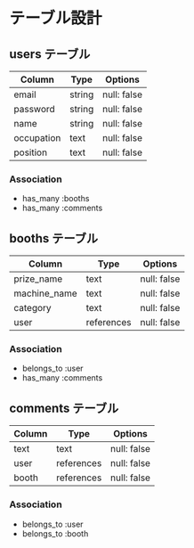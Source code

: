 # テーブル設計

## users テーブル

| Column     | Type   | Options     |
| ---------- | ------ | ----------- |
| email      | string | null: false |
| password   | string | null: false |
| name       | string | null: false |
| occupation | text   | null: false |
| position   | text   | null: false |

### Association

- has_many :booths
- has_many :comments

## booths テーブル

| Column       | Type       | Options     |
| ------------ | ---------- | ----------- |
| prize_name   | text       | null: false |
| machine_name | text       | null: false |
| category     | text       | null: false |
| user         | references | null: false |

### Association

- belongs_to :user
- has_many :comments

## comments テーブル

| Column | Type       | Options     |
| ------ | ---------- | ----------- |
| text   | text       | null: false |
| user   | references | null: false |
| booth  | references | null: false |

### Association

- belongs_to :user
- belongs_to :booth
